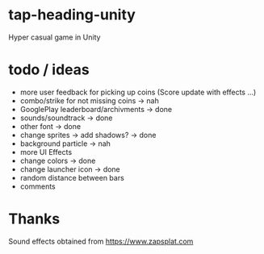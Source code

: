 # tap-heading-unity
 Hyper casual game in Unity

 # todo / ideas

 - more user feedback for picking up coins (Score update with effects ...)
 - combo/strike for not missing coins -> nah
 - GooglePlay leaderboard/archivments -> done
 - sounds/soundtrack -> done
 - other font -> done
 - change sprites -> add shadows? -> done
 - background particle -> nah
 - more UI Effects 
 - change colors -> done
 - change launcher icon -> done
 - random distance between bars
 - comments 

# Thanks

Sound effects obtained from https://www.zapsplat.com
